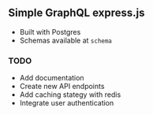 ## Simple GraphQL express.js
* Built with Postgres
* Schemas available at `schema`

### TODO
* Add documentation
* Create new API endpoints
* Add caching stategy with redis
* Integrate user authentication